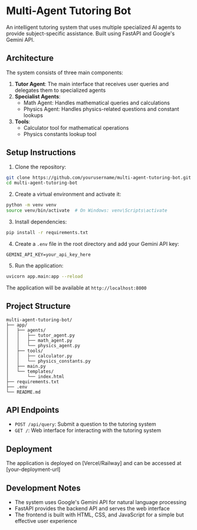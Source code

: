 # Multi-Agent Tutoring Bot

An intelligent tutoring system that uses multiple specialized AI agents to provide subject-specific assistance. Built using FastAPI and Google's Gemini API.

## Architecture

The system consists of three main components:

1. **Tutor Agent**: The main interface that receives user queries and delegates them to specialized agents
2. **Specialist Agents**:
   - Math Agent: Handles mathematical queries and calculations
   - Physics Agent: Handles physics-related questions and constant lookups
3. **Tools**:
   - Calculator tool for mathematical operations
   - Physics constants lookup tool

## Setup Instructions

1. Clone the repository:

```bash
git clone https://github.com/yourusername/multi-agent-tutoring-bot.git
cd multi-agent-tutoring-bot
```

2. Create a virtual environment and activate it:

```bash
python -m venv venv
source venv/bin/activate  # On Windows: venv\Scripts\activate
```

3. Install dependencies:

```bash
pip install -r requirements.txt
```

4. Create a `.env` file in the root directory and add your Gemini API key:

```
GEMINI_API_KEY=your_api_key_here
```

5. Run the application:

```bash
uvicorn app.main:app --reload
```

The application will be available at `http://localhost:8000`

## Project Structure

```
multi-agent-tutoring-bot/
├── app/
│   ├── agents/
│   │   ├── tutor_agent.py
│   │   ├── math_agent.py
│   │   └── physics_agent.py
│   ├── tools/
│   │   ├── calculator.py
│   │   └── physics_constants.py
│   ├── main.py
│   └── templates/
│       └── index.html
├── requirements.txt
├── .env
└── README.md
```

## API Endpoints

- `POST /api/query`: Submit a question to the tutoring system
- `GET /`: Web interface for interacting with the tutoring system

## Deployment

The application is deployed on [Vercel/Railway] and can be accessed at [your-deployment-url]

## Development Notes

- The system uses Google's Gemini API for natural language processing
- FastAPI provides the backend API and serves the web interface
- The frontend is built with HTML, CSS, and JavaScript for a simple but effective user experience
